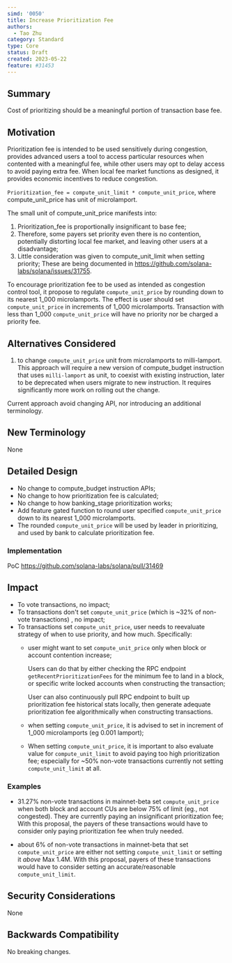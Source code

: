 ```yaml
---
simd: '0050'
title: Increase Prioritization Fee
authors:
  - Tao Zhu
category: Standard
type: Core
status: Draft
created: 2023-05-22
feature: #31453
---
```


## Summary

Cost of prioritizing should be a meaningful portion of transaction base fee.

## Motivation

Prioritization fee is intended to be used sensitively during congestion,
provides advanced users a tool to access particular resources when contented
with a meaningful fee, while other users may opt to delay access to avoid
paying extra fee. When local fee market functions as designed, it provides
economic incentives to reduce congestion.

`Prioritization_fee = compute_unit_limit * compute_unit_price`,
where compute_unit_price has unit of microlamport. 

The small unit of compute_unit_price manifests into:

1. Prioritization_fee is proportionally insignificant to base fee;
2. Therefore, some payers set priority even there is no contention, potentially
   distorting local fee market, and leaving other users at a disadvantage;
3. Little consideration was given to compute_unit_limit when setting priority;
These are being documented in https://github.com/solana-labs/solana/issues/31755.

To encourage prioritization fee to be used as intended as congestion control
tool, it propose to regulate `compute_unit_price` by rounding down to its
nearest 1_000 microlamports. The effect is user should set `compute_unit_price`
in increments of 1_000 microlamports. Transaction with less than 1_000
`compute_unit_price` will have no priority nor be charged a priority fee.

## Alternatives Considered

1. to change `compute_unit_price` unit from microlamports to milli-lamport.
This approach will require a new version of compute_budget instruction that
uses `milli-lamport` as unit, to coexist with existing instruction,
later to be deprecated when users migrate to new instruction. It requires
significantly more work on rolling out the change.

Current approach avoid changing API, nor introducing an additional terminology.

## New Terminology

None

## Detailed Design

- No change to compute_budget instruction APIs;
- No change to how prioritization fee is calculated;
- No change to how banking_stage prioritization works;
- Add feature gated function to round user specified `compute_unit_price` down
  to its nearest 1_000 microlamports.
- The rounded `compute_unit_price` will be used by leader in prioritizing, and
  used by bank to calculate prioritization fee.

### Implementation

PoC https://github.com/solana-labs/solana/pull/31469

## Impact

- To vote transactions, no impact;
- To transactions don't set `compute_unit_price` (which is ~32% of non-vote
  transactions) , no impact;
- To transactions set `compute_unit_price`, user needs to reevaluate strategy
  of when to use priority, and how much. Specifically:
  - user might want to set `compute_unit_price` only when block or account
    contention increase;

    Users can do that by either checking the RPC endpoint `getRecentPrioritizationFees`
    for the minimum fee to land in a block, or specific write locked accounts when
    constructing the transaction;

    User can also continuously pull RPC endpoint to built up prioritization
    fee historical stats locally, then generate adequate prioritization fee
    algorithmically when constructing transactions.
  - when setting `compute_unit_price`, it is advised to set in increment of
    1_000 microlamports (eg 0.001 lamport);
  - When setting `compute_unit_price`, it is important to also evaluate
    value for `compute_unit_limit` to avoid paying too high prioritization fee;
    especially for ~50% non-vote transactions currently not setting
    `compute_unit_limit` at all.

### Examples

- 31.27% non-vote transactions in mainnet-beta set `compute_unit_price` when
  both block and account CUs are below 75% of limit (eg., not congested).
  They are
  currently paying an insignificant prioritization fee; With this
  proposal, the payers of these transactions would have to consider only
  paying prioritization fee when truly needed.

- about 6% of non-vote transactions in mainnet-beta that set `compute_unit_price`
  are either not setting `compute_unit_limit` or setting it _above_ Max 1.4M.
  With this proposal, payers of these transactions would have to consider
  setting an accurate/reasonable `compute_unit_limit`.

## Security Considerations

None

## Backwards Compatibility

No breaking changes.
